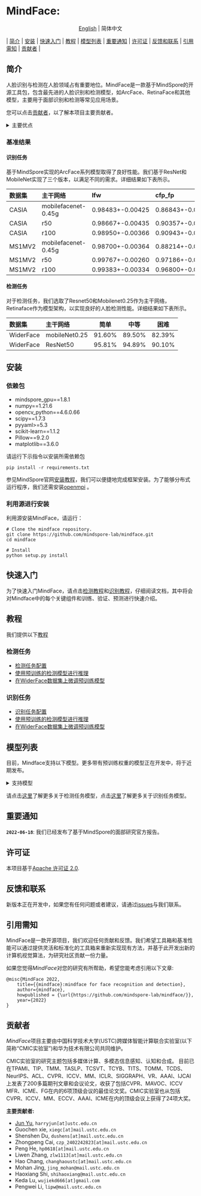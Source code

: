 # MindFace: 
<div align="center">

[English](README.md) | 简体中文

</div>

| [简介](#简介) | [安装](#安装) | [快速入门](#快速入门) | [教程](#教程) | [模型列表](#模型列表) | [重要通知](#重要通知) | [许可证](#许可证) | [反馈和联系](#反馈和联系) | [引用需知](#引用需知) | [贡献者](#贡献者) |

## 简介

人脸识别与检测在人脸领域占有重要地位。MindFace是一款基于MindSpore的开源工具包，包含最先进的人脸识别和检测模型，如ArcFace、RetinaFace和其他模型，主要用于面部识别和检测等常见应用场景。

您可以点击[贡献者](#贡献者)，以了解本项目主要贡献者。

<details>
<summary>主要优点</summary>
MindFace主要具有以下优点:

- 统一应用程序编程接口

    MindFace通过解耦模型为人脸识别和检测提供了统一的应用程序编程接口，从而可以使用MindFace API直接调用模型，这大大降低了用户构建算法的难度。

- 强大的可扩展性

    MindFace目前支持基于统一API的人脸识别和检测，具有强大可扩展性，它可以支持许多主干网络、数据集和损失函数。此外，MindFace还支持多平台调试，包括CPU、GPU和Ascend平台。

</details>

### 基准结果
#### 识别任务
基于MindSpore实现的ArcFace系列模型取得了良好性能。我们基于ResNet和MobileNet实现了三个版本，以满足不同的需求。详细结果如下表所示。

| 数据集       | 主干网络            | lfw         | cfp_fp      | agedb_30    | calfw | cplfw |
|:---------------|:--------------------|:------------|:------------|:------------|:------------|:------------|
| CASIA         | mobilefacenet-0.45g | 0.98483+-0.00425 | 0.86843+-0.01838 | 0.90133+-0.02118 | 0.90917+-0.01294 | 0.81217+-0.02232 |
| CASIA         | r50 | 0.98667+-0.00435 | 0.90357+-0.01300 | 0.91750+-0.02277 | 0.92033+-0.01122 | 0.83667+-0.01719 |
| CASIA         | r100 | 0.98950+-0.00366 | 0.90943+-0.01300 | 0.91833+-0.01655 | 0.92433+-0.01017 | 0.84967+-0.01904 |
| MS1MV2         | mobilefacenet-0.45g| 0.98700+-0.00364 | 0.88214+-0.01493 | 0.90950+-0.02076 | 0.91750+-0.01088 | 0.82633+-0.02014 |
| MS1MV2         | r50 | 0.99767+-0.00260 | 0.97186+-0.00652 | 0.97783+-0.00869 | 0.96067+-0.01121 | 0.92033+-0.01732 |
| MS1MV2         | r100 | 0.99383+-0.00334 | 0.96800+-0.01042 | 0.93767+-0.01724 | 0.93267+-0.01327 | 0.89150+-0.01763 |

#### 检测任务
对于检测任务，我们选取了Resnet50和Mobilenet0.25作为主干网络，Retinaface作为模型架构，以实现良好的人脸检测性能。详细结果如下表所示。

| 数据集 | 主干网络 | 简单 | 中等 | 困难 |
|:-|:-|:-:|:-:|:-:|
| WiderFace | mobileNet0.25 | 91.60% | 89.50% | 82.39% |
| WiderFace | ResNet50 | 95.81% | 94.89% | 90.10% |


## 安装

### 依赖包

- mindspore_gpu==1.8.1
- numpy==1.21.6
- opencv_python==4.6.0.66
- scipy==1.7.3
- pyyaml>=5.3
- scikit-learn==1.1.2
- Pillow==9.2.0
- matplotlib==3.6.0

请运行下示指令以安装所需依赖包
```shell
pip install -r requirements.txt
```

参见MindSpore官网[安装教程](https://www.mindspore.cn/install)，我们可以便捷地完成框架安装。为了能够分布式运行程序，我们还需安装[openmpi](https://www.open-mpi.org/software/ompi/v4.0/) 。

### 利用源进行安装
利用源安装MindFace，请运行：
```shell
# Clone the mindface repository.
git clone https://github.com/mindspore-lab/mindface.git
cd mindface

# Install
python setup.py install
```


## 快速入门

为了快速入门MindFace，请点击[检测教程](tutorials/detection/get_started.md)和[识别教程](tutorials/recognition/get_started.md)，仔细阅读文档，其中将会对Mindface中的每个关键组件和训练、验证、预测进行快速介绍。


## 教程

我们提供以下[教程](tutorials)

### 检测任务

- [检测任务配置](tutorials/detection/config.md)  
- [使用预训练的检测模型进行推理](tutorials/detection/infer.md) 
- [在WiderFace数据集上微调预训练模型](tutorials/detection/finetune.md)

### 识别任务

- [识别任务配置](tutorials/recognition/config.md)
- [使用预训练的检测模型进行推理](tutorials/recognition/inference.md)
- [在WiderFace数据集上微调预训练模型](tutorials/recognition/finetune.md)


## 模型列表
目前，Mindface支持以下模型。更多带有预训练权重的模型正在开发中，将于近期发布。

<details>
<summary>支持模型</summary>

- 检测任务
  - Resnet50
  - Mobilenet0.25
- 识别任务
  - arcface-mobilefacenet-0.45g
  - arcface-r50
  - arcface-r100
  - arcface-vit-t
  - arcface-vit-s
  - arcface-vit-b
  - arcface-vit-l

</details>

请点击[这里](mindface/detection/configs)了解更多关于检测任务模型，点击[这里](mindface/recognition/configs)了解更多关于识别任务模型。


## 重要通知

**`2022-06-18`**: 我们已经发布了基于MindSpore的面部研究官方报告。


## 许可证

本项目基于[Apache 许可证 2.0](LICENSE.md).


## 反馈和联系

新版本正在开发中，如果您有任何问题或者建议，请通过[issues](https://github.com/mindspore-lab/mindface/issues)与我们联系。


## 引用需知

MindFace是一款开源项目，我们欢迎任何贡献和反馈。我们希望工具箱和基准性能可以通过提供灵活和标准化的工具箱来重新实现现有方法，并基于此开发出新的计算机视觉算法，为研究社区贡献一份力量。

如果您觉得*MindFace*对您的研究有所帮助，希望您能考虑引用以下文章:

```
@misc{MindFace 2022,
    title={{mindface}:mindface for face recognition and detection},
    author={mindface},
    howpublished = {\url{https://github.com/mindspore-lab/mindface/}},
    year={2022}
}

```


## 贡献者

*MindFace*项目主要由中国科学技术大学(USTC)跨媒体智能计算联合实验室(以下简称“CMIC实验室”)和华为技术有限公司共同维护。

CMIC实验室的研究主题包括多媒体计算、多模态信息感知、认知和合成。 
目前已在TPAMI、TIP、TMM、TASLP、TCSVT、TCYB、TITS、TOMM、TCDS、NeurIPS、ACL、CVPR、ICCV、MM、ICLR、SIGGRAPH、VR、AAAI、IJCAI上发表了200多篇期刊文章和会议论文，收获了包括CVPR、MAVOC、ICCV MFR、ICME、FG在内的6项顶级会议的最佳论文奖。CMIC实验室也从包括CVPR、ICCV、MM、ECCV、AAAI、ICME在内的顶级会议上获得了24项大奖。


**主要贡献者:**

- [Jun Yu](https://github.com/harryjun-ustc), ``harryjun[at]ustc.edu.cn``
- Guochen xie, ``xiegc[at]mail.ustc.edu.cn``
- Shenshen Du, ``dushens[at]mail.ustc.edu.cn``
- Zhongpeng Cai, ``czp_2402242823[at]mail.ustc.edu.cn``
- Peng He, ``hp0618[at]mail.ustc.edu.cn``
- Liwen Zhang, ``zlw1113[at]mail.ustc.edu.cn``
- Hao Chang, ``changhaoustc[at]mail.ustc.edu.cn``
- Mohan Jing, ``jing_mohan@mail.ustc.edu.cn``
- Haoxiang Shi, ``shihaoxiang@mail.ustc.edu.cn``
- Keda Lu, ``wujiekd666[at]gmail.com``
- Pengwei Li, ``lipw@mail.ustc.edu.cn``
